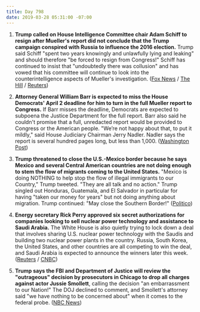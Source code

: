 ```yaml
---
title: Day 798
date: 2019-03-28 05:31:00 -07:00
---
```


1. **Trump called on House Intelligence Committee chair Adam Schiff to resign after Mueller's report did not conclude that the Trump campaign conspired with Russia to influence the 2016 election.** Trump said Schiff "spent two years knowingly and unlawfully lying and leaking" and should therefore "be forced to resign from Congress!" Schiff has continued to insist that "undoubtedly there was collusion" and has vowed that his committee will continue to look into the counterintelligence aspects of Mueller's investigation. ([Fox News](https://www.foxnews.com/politics/president-trump-calls-on-adam-schiff-to-resign-accuses-him-of-knowingly-and-unlawfully-lying-and-leaking) / [The Hill](https://thehill.com/homenews/administration/436198-trump-says-schiff-should-be-forced-to-resign) / [Reuters](https://www.reuters.com/article/us-usa-trump-russia-idUSKCN1R917C))

2. **Attorney General William Barr is expected to miss the House Democrats' April 2 deadline for him to turn in the full Mueller report to Congress.** If Barr misses the deadline, Democrats are expected to subpoena the Justice Department for the full report. Barr also said he couldn't promise that a full, unredacted report would be provided to Congress or the American people. "We’re not happy about that, to put it mildly," said House Judiciary Chairman Jerry Nadler. Nadler says the report is several hundred pages long, but less than 1,000. ([Washington Post](https://www.washingtonpost.com/powerpost/attorney-general-expected-to-miss-deadline-for-giving-mueller-report-to-congress-wont-commit-to-releasing-it-in-full/2019/03/27/3f2453f0-50db-11e9-88a1-ed346f0ec94f_story.html?noredirect=on))

3. **Trump threatened to close the U.S.-Mexico border because he says Mexico and several Central American countries are not doing enough to stem the flow of migrants coming to the United States.** "Mexico is doing NOTHING to help stop the flow of illegal immigrants to our Country," Trump tweeted. "They are all talk and no action." Trump singled out Honduras, Guatemala, and El Salvador in particular for having "taken our money for years" but not doing anything about migration. Trump continued: "May close the Southern Border!" ([Politico](https://www.politico.com/story/2019/03/28/trump-mexico-border-migrant-surge-1241307))

4. **Energy secretary Rick Perry approved six secret authorizations for companies looking to sell nuclear power technology and assistance to Saudi Arabia.** The White House is also quietly trying to lock down a deal that involves sharing U.S. nuclear power technology with the Saudis and building two nuclear power plants in the country. Russia, South Korea, the United States, and other countries are all competing to win the deal, and Saudi Arabia is expected to announce the winners later this week. ([Reuters](https://www.reuters.com/article/us-usa-saudi-nuclear-idUSKCN1R82MG) / [CNBC](https://www.cnbc.com/2019/03/27/us-approved-secret-nuclear-power-work-for-saudi-arabia-reuters.html))

5. **Trump says the FBI and Department of Justice will review the "outrageous" decision by prosecutors in Chicago to drop all charges against actor Jussie Smollett**, calling the decision "an embarrassment to our Nation!" The DOJ declined to comment, and Smollett's attorney said "we have nothing to be concerned about" when it comes to the federal probe. ([NBC News](https://www.nbcnews.com/politics/donald-trump/trump-says-fbi-doj-will-review-outrageous-jussie-smollett-case-n988281))